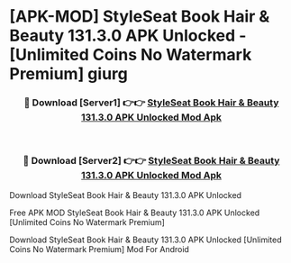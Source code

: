 # [APK-MOD] StyleSeat  Book Hair & Beauty 131.3.0 APK Unlocked - [Unlimited Coins No Watermark Premium] giurg



<div align="center">
<h3>🔴 Download [Server1] 👉👉 <a href="https://momento.my/?title=StyleSeat__Book_Hair_&_Beauty_131.3.0_APK_Unlocked">StyleSeat  Book Hair & Beauty 131.3.0 APK Unlocked Mod Apk</a></h3><br>

<h3>🔴 Download [Server2] 👉👉 <a href="https://momento.my/?title=StyleSeat__Book_Hair_&_Beauty_131.3.0_APK_Unlocked">StyleSeat  Book Hair & Beauty 131.3.0 APK Unlocked Mod Apk</a></h3>
</div>



Download StyleSeat  Book Hair & Beauty 131.3.0 APK Unlocked 

Free APK MOD StyleSeat  Book Hair & Beauty 131.3.0 APK Unlocked [Unlimited Coins No Watermark Premium]

Download StyleSeat  Book Hair & Beauty 131.3.0 APK Unlocked [Unlimited Coins No Watermark Premium] Mod For Android
